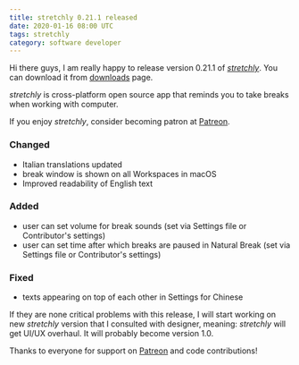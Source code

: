 ```yaml
---
title: stretchly 0.21.1 released
date: 2020-01-16 08:00 UTC
tags: stretchly
category: software developer
---
```


Hi there guys, I am really happy to release version 0.21.1 of [*stretchly*](/stretchly). You can download it from [downloads](/stretchly/downloads) page.

*stretchly* is cross-platform open source app that reminds you to take breaks when working with computer.

If you enjoy *stretchly*, consider becoming patron at [Patreon](https://www.patreon.com/hovancik).

### Changed
- Italian translations updated
- break window is shown on all Workspaces in macOS
- Improved readability of English text

### Added
- user can set volume for break sounds (set via Settings file or Contributor's settings)
- user can set time after which breaks are paused in Natural Break (set via Settings file or Contributor's settings)

### Fixed
- texts appearing on top of each other in Settings for Chinese

If they are none critical problems with this release, I will start working on new *stretchly* version that I consulted with designer, meaning: *stretchly* will get UI/UX overhaul. It will probably become version 1.0.

Thanks to everyone for support on [Patreon](https://www.patreon.com/hovancik) and code contributions!
